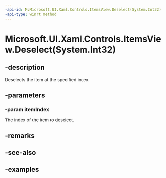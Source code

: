 ```yaml
---
-api-id: M:Microsoft.UI.Xaml.Controls.ItemsView.Deselect(System.Int32)
-api-type: winrt method
---
```


# Microsoft.UI.Xaml.Controls.ItemsView.Deselect(System.Int32)

<!--
public void Deselect (int itemIndex);
-->


## -description

Deselects the item at the specified index.

## -parameters

### -param itemIndex

The index of the item to deselect.

## -remarks

## -see-also

## -examples


